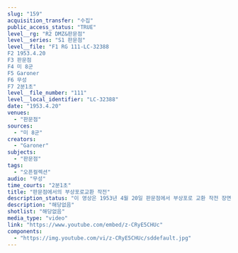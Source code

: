 ```yaml
---
slug: "159"
acquisition_transfer: "수집"
public_access_status: "TRUE"
level__rg: "R2 DMZ&판문점"
level__series: "S1 판문점"
level__file: "F1 RG 111-LC-32388
F2 1953.4.20
F3 판문점 
F4 미 8군
F5 Garoner
F6 무성 
F7 2분1초"
level__file_number: "111"
level__local_identifier: "LC-32388"
date: "1953.4.20"
venues: 
  - "판문점"
sources: 
  - "미 8군"
creators: 
  - "Garoner"
subjects: 
  - "판문점"
tags: 
  - "오픈컬렉션"
audio: "무성"
time_courts: "2분1초"
title: "판문점에서의 부상포로교환 작전"
description_status: "이 영상은 1953년 4월 20일 판문점에서 부상포로 교환 작전 장면으로 구성되어 있다."
description: "해당없음"
shotlist: "해당없음"
media_type: "video"
link: "https://www.youtube.com/embed/z-CRyE5CHUc"
components: 
  - "https://img.youtube.com/vi/z-CRyE5CHUc/sddefault.jpg"
---
```

